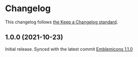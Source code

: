 # Changelog

This changelog follows [the Keep a Changelog standard](https://keepachangelog.com).

## 1.0.0 (2021-10-23)
Initial release.
Synced with the latest commit [Emblemicons 1.1.0](https://github.com/emblemicons/emblemicons.github.io/releases/tag/v1.1.0)
